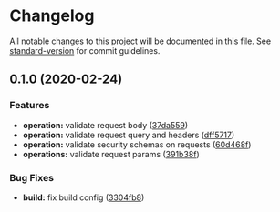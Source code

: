 # Changelog

All notable changes to this project will be documented in this file. See [standard-version](https://github.com/conventional-changelog/standard-version) for commit guidelines.

## 0.1.0 (2020-02-24)


### Features

* **operation:** validate request body ([37da559](https://github.com/aleksandryackovlev/openapi-mock-express-middleware/commit/37da5597e1c9f4f6d4e361211d28449ef9f707b4))
* **operation:** validate request query and headers ([dff5717](https://github.com/aleksandryackovlev/openapi-mock-express-middleware/commit/dff57179760c485696a5032122c78c346fb3b4bc))
* **operation:** validate security schemas on requests ([60d468f](https://github.com/aleksandryackovlev/openapi-mock-express-middleware/commit/60d468f88151515ffd7a4aea51feac67abb4fe0e))
* **operations:** validate request params ([391b38f](https://github.com/aleksandryackovlev/openapi-mock-express-middleware/commit/391b38f3b5b709bc52baada8740155930e3069ab))


### Bug Fixes

* **build:** fix build config ([3304fb8](https://github.com/aleksandryackovlev/openapi-mock-express-middleware/commit/3304fb82e4b27900b0c538c5e40a70b332660a1b))
